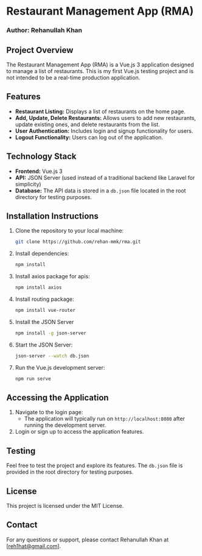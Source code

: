 
# Restaurant Management App (RMA)

### Author: Rehanullah Khan

## Project Overview
The Restaurant Management App (RMA) is a Vue.js 3 application designed to manage a list of restaurants. 
This is my first Vue.js testing project and is not intended to be a real-time production application.

## Features
- **Restaurant Listing:** Displays a list of restaurants on the home page.
- **Add, Update, Delete Restaurants:** Allows users to add new restaurants, update existing ones, and delete restaurants from the list.
- **User Authentication:** Includes login and signup functionality for users.
- **Logout Functionality:** Users can log out of the application.

## Technology Stack
- **Frontend:** Vue.js 3
- **API:** JSON Server (used instead of a traditional backend like Laravel for simplicity)
- **Database:** The API data is stored in a `db.json` file located in the root directory for testing purposes.

## Installation Instructions
1. Clone the repository to your local machine:
   ```bash
   git clone https://github.com/rehan-mmk/rma.git
   ```
2. Install dependencies:
   ```bash
   npm install
   ```
3. Install axios package for apis:
   ```bash
   npm install axios
   ```
4. Install routing package:
   ```bash
   npm install vue-router
   ```
5. Install the JSON Server
    ```bash
   npm install -g json-server
   ```   
6. Start the JSON Server:
   ```bash
   json-server --watch db.json
   ```
7. Run the Vue.js development server:
   ```bash
   npm run serve
   ```

## Accessing the Application
1. Navigate to the login page:
   - The application will typically run on `http://localhost:8080` after running the development server.
2. Login or sign up to access the application features.

## Testing
Feel free to test the project and explore its features. The `db.json` file is provided in the root directory for testing purposes.

## License
This project is licensed under the MIT License.

## Contact
For any questions or support, please contact Rehanullah Khan at [reh1hat@gmail.com].
